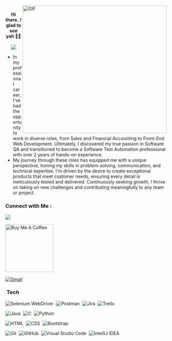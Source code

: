 <img align="right" alt="GIF" src="https://github.com/abhisheknaiidu/abhisheknaiidu/blob/master/code.gif?raw=true" width="450" height="400" />

<h4 align="center">
  Hi there..! glad to see yah 🍿🍺
<!--   <img src="https://media.giphy.com/media/hvRJCLFzcasrR4ia7z/giphy.gif" width="30"> -->
</h4>
<!-- Typing SVG by DenverCoder1 - https://github.com/DenverCoder1/readme-typing-svg -->
<p align="center">
  <a href="https://github.com/DenverCoder1/readme-typing-svg">
    <img src="https://readme-typing-svg.herokuapp.com/?lines=Software%20QA%2C%20Manual%20%26%20Automation;Tech%20Enthusiast%2C%20a%20Detail-Oriented%20Mindset;Committed%20to%20Continuous%20Learning&font=Fira%20Code&center=true&width=440&height=45&color=f75c7e&vCenter=true&size=22">
  </a>
</p>

- In my professional career, I’ve had the opportunity to work in diverse roles, from Sales and Financial Accounting to Front-End Web Development. Ultimately, I discovered my true passion in Software QA and transitioned to become a Software Test Automation professional with over 2 years of hands-on experience.
- My journey through these roles has equipped me with a unique perspective, honing my skills in problem-solving, communication, and technical expertise. I'm driven by the desire to create exceptional products that meet customer needs, ensuring every detail is meticulously tested and delivered. Continuously seeking growth, I thrive on taking on new challenges and contributing meaningfully to any team or project.  

### Connect with Me :

<a href="https://linkedin.com/in/ahmedelgebali/" target="_blank"><img src="https://img.shields.io/badge/-Ahmed%20Elgebali-0077B5?style=for-the-badge&logo=Linkedin&logoColor=white"/></a>

<a href="https://www.buymeacoffee.com/ahmedelgebali" target="_blank"><img src="https://cdn.buymeacoffee.com/buttons/v2/default-red.png" alt="Buy Me A Coffee" width="150" ></a>

<a href="mailto:elgebalia34@gmail.com" target="_blank"><img src="https://img.shields.io/badge/-Gmail-D14836?style=for-the-badge&logo=Gmail&logoColor=white" alt="Gmail"/></a>

###  &nbsp;Tech 
![Selenium WebDriver](https://img.shields.io/badge/-Selenium-05122A?style=flat&logo=selenium)&nbsp;
![Postman](https://img.shields.io/badge/-Postman-05122A?style=flat&logo=postman&logoColor=1572B6)&nbsp;
![Jira](https://img.shields.io/badge/-Jira-05122A?style=flat&logo=jira&logoColor=1572B6)&nbsp;
![Trello](https://img.shields.io/badge/-Trello-05122A?style=flat&logo=trello&logoColor=1572B6)&nbsp;

![Java](https://img.shields.io/badge/-Java-05122A?style=flat&logo=java)&nbsp;
![C](https://img.shields.io/badge/-C-05122A?style=flat&logo=c)&nbsp;
![Python](https://img.shields.io/badge/-Python%20-05122A?style=flat&logo=python)&nbsp;

![HTML](https://img.shields.io/badge/-HTML-05122A?style=flat&logo=HTML5)&nbsp;
![CSS](https://img.shields.io/badge/-CSS-05122A?style=flat&logo=CSS3&logoColor=1572B6)&nbsp;
![Bootstrap](https://img.shields.io/badge/-Bootstrap-05122A?style=flat&logo=bootstrap&logoColor=563D7C)&nbsp;

![Git](https://img.shields.io/badge/-Git-05122A?style=flat&logo=git)&nbsp;
![GitHub](https://img.shields.io/badge/-GitHub-05122A?style=flat&logo=github)&nbsp;
![Visual Studio Code](https://img.shields.io/badge/-Visual%20Studio%20Code-05122A?style=flat&logo=visual-studio-code&logoColor=007ACC)&nbsp;
![IntelliJ IDEA](https://img.shields.io/badge/-IntelliJ-05122A?style=flat&logo=IntelliJ-idea&logoColor=007ACC)&nbsp;


